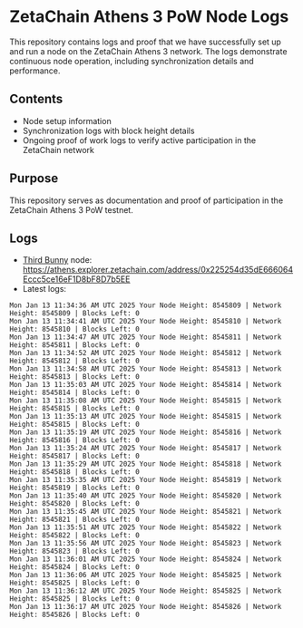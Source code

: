# ZetaChain Athens 3 PoW Node Logs
This repository contains logs and proof that we have successfully set up and run a node on the ZetaChain Athens 3 network. The logs demonstrate continuous node operation, including synchronization details and performance.

## Contents
- Node setup information
- Synchronization logs with block height details
- Ongoing proof of work logs to verify active participation in the ZetaChain network

## Purpose
This repository serves as documentation and proof of participation in the ZetaChain Athens 3 PoW testnet.

## Logs

- [Third Bunny](https://thirdbunny.xyz/) node: https://athens.explorer.zetachain.com/address/0x225254d35dE666064Eccc5ce16eF1D8bF8D7b5EE
- Latest logs:
```
Mon Jan 13 11:34:36 AM UTC 2025 Your Node Height: 8545809 | Network Height: 8545809 | Blocks Left: 0
Mon Jan 13 11:34:41 AM UTC 2025 Your Node Height: 8545810 | Network Height: 8545810 | Blocks Left: 0
Mon Jan 13 11:34:47 AM UTC 2025 Your Node Height: 8545811 | Network Height: 8545811 | Blocks Left: 0
Mon Jan 13 11:34:52 AM UTC 2025 Your Node Height: 8545812 | Network Height: 8545812 | Blocks Left: 0
Mon Jan 13 11:34:58 AM UTC 2025 Your Node Height: 8545813 | Network Height: 8545813 | Blocks Left: 0
Mon Jan 13 11:35:03 AM UTC 2025 Your Node Height: 8545814 | Network Height: 8545814 | Blocks Left: 0
Mon Jan 13 11:35:08 AM UTC 2025 Your Node Height: 8545815 | Network Height: 8545815 | Blocks Left: 0
Mon Jan 13 11:35:13 AM UTC 2025 Your Node Height: 8545815 | Network Height: 8545815 | Blocks Left: 0
Mon Jan 13 11:35:19 AM UTC 2025 Your Node Height: 8545816 | Network Height: 8545816 | Blocks Left: 0
Mon Jan 13 11:35:24 AM UTC 2025 Your Node Height: 8545817 | Network Height: 8545817 | Blocks Left: 0
Mon Jan 13 11:35:29 AM UTC 2025 Your Node Height: 8545818 | Network Height: 8545818 | Blocks Left: 0
Mon Jan 13 11:35:35 AM UTC 2025 Your Node Height: 8545819 | Network Height: 8545819 | Blocks Left: 0
Mon Jan 13 11:35:40 AM UTC 2025 Your Node Height: 8545820 | Network Height: 8545820 | Blocks Left: 0
Mon Jan 13 11:35:45 AM UTC 2025 Your Node Height: 8545821 | Network Height: 8545821 | Blocks Left: 0
Mon Jan 13 11:35:51 AM UTC 2025 Your Node Height: 8545822 | Network Height: 8545822 | Blocks Left: 0
Mon Jan 13 11:35:56 AM UTC 2025 Your Node Height: 8545823 | Network Height: 8545823 | Blocks Left: 0
Mon Jan 13 11:36:01 AM UTC 2025 Your Node Height: 8545824 | Network Height: 8545824 | Blocks Left: 0
Mon Jan 13 11:36:06 AM UTC 2025 Your Node Height: 8545825 | Network Height: 8545825 | Blocks Left: 0
Mon Jan 13 11:36:12 AM UTC 2025 Your Node Height: 8545825 | Network Height: 8545825 | Blocks Left: 0
Mon Jan 13 11:36:17 AM UTC 2025 Your Node Height: 8545826 | Network Height: 8545826 | Blocks Left: 0
```
